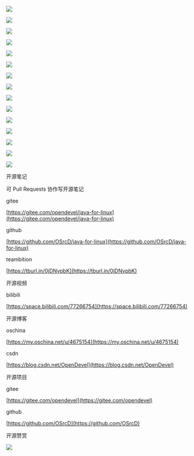 ![](https://tcs.teambition.net/storage/31217c2ebc8935ab3d203269bc55a1329a91?Signature=eyJhbGciOiJIUzI1NiIsInR5cCI6IkpXVCJ9.eyJBcHBJRCI6IjU5Mzc3MGZmODM5NjMyMDAyZTAzNThmMSIsIl9hcHBJZCI6IjU5Mzc3MGZmODM5NjMyMDAyZTAzNThmMSIsIl9vcmdhbml6YXRpb25JZCI6IjVmNTQ2ZDkyODI1NWU3ZjU1MzkxZmUwOSIsImV4cCI6MTYxMDgxNjA2NCwiaWF0IjoxNjEwMjExMjY0LCJyZXNvdXJjZSI6Ii9zdG9yYWdlLzMxMjE3YzJlYmM4OTM1YWIzZDIwMzI2OWJjNTVhMTMyOWE5MSJ9.lUxnfde_Fg7Z9JyoSxkoziEmi0Fm6knqc7_HHE-Bso4&download=image.png "")

![](https://tcs.teambition.net/storage/31213a0a5f17a88e31086a58f13b66f6311b?Signature=eyJhbGciOiJIUzI1NiIsInR5cCI6IkpXVCJ9.eyJBcHBJRCI6IjU5Mzc3MGZmODM5NjMyMDAyZTAzNThmMSIsIl9hcHBJZCI6IjU5Mzc3MGZmODM5NjMyMDAyZTAzNThmMSIsIl9vcmdhbml6YXRpb25JZCI6IjVmNTQ2ZDkyODI1NWU3ZjU1MzkxZmUwOSIsImV4cCI6MTYxMDgxNjA3MCwiaWF0IjoxNjEwMjExMjcwLCJyZXNvdXJjZSI6Ii9zdG9yYWdlLzMxMjEzYTBhNWYxN2E4OGUzMTA4NmE1OGYxM2I2NmY2MzExYiJ9.0njjV_6qssX3AtxjQH5GxyixmE5ZomSH7YFkBdx1OGY&download=image.png "")

![](https://tcs.teambition.net/storage/3121677505a45c45c8e88c8494844b8d6da1?Signature=eyJhbGciOiJIUzI1NiIsInR5cCI6IkpXVCJ9.eyJBcHBJRCI6IjU5Mzc3MGZmODM5NjMyMDAyZTAzNThmMSIsIl9hcHBJZCI6IjU5Mzc3MGZmODM5NjMyMDAyZTAzNThmMSIsIl9vcmdhbml6YXRpb25JZCI6IjVmNTQ2ZDkyODI1NWU3ZjU1MzkxZmUwOSIsImV4cCI6MTYxMDgxNjA3NSwiaWF0IjoxNjEwMjExMjc1LCJyZXNvdXJjZSI6Ii9zdG9yYWdlLzMxMjE2Nzc1MDVhNDVjNDVjOGU4OGM4NDk0ODQ0YjhkNmRhMSJ9.haSnuxWMNKkovnNyWVfJtrXSh62Znnggp53X0tIx8L0&download=image.png "")

![](https://tcs.teambition.net/storage/31212c8643bb69a387833dfbc713eb25f714?Signature=eyJhbGciOiJIUzI1NiIsInR5cCI6IkpXVCJ9.eyJBcHBJRCI6IjU5Mzc3MGZmODM5NjMyMDAyZTAzNThmMSIsIl9hcHBJZCI6IjU5Mzc3MGZmODM5NjMyMDAyZTAzNThmMSIsIl9vcmdhbml6YXRpb25JZCI6IjVmNTQ2ZDkyODI1NWU3ZjU1MzkxZmUwOSIsImV4cCI6MTYxMDgxNjA4MywiaWF0IjoxNjEwMjExMjgzLCJyZXNvdXJjZSI6Ii9zdG9yYWdlLzMxMjEyYzg2NDNiYjY5YTM4NzgzM2RmYmM3MTNlYjI1ZjcxNCJ9.cmbngfZpkmv9cw-q_O-GuXndBUX1qfPgbDq183HfE18&download=image.png "")

![](https://tcs.teambition.net/storage/3121c91b2e0ed9423f8d84168e867657dd31?Signature=eyJhbGciOiJIUzI1NiIsInR5cCI6IkpXVCJ9.eyJBcHBJRCI6IjU5Mzc3MGZmODM5NjMyMDAyZTAzNThmMSIsIl9hcHBJZCI6IjU5Mzc3MGZmODM5NjMyMDAyZTAzNThmMSIsIl9vcmdhbml6YXRpb25JZCI6IjVmNTQ2ZDkyODI1NWU3ZjU1MzkxZmUwOSIsImV4cCI6MTYxMDgxNjA4OSwiaWF0IjoxNjEwMjExMjg5LCJyZXNvdXJjZSI6Ii9zdG9yYWdlLzMxMjFjOTFiMmUwZWQ5NDIzZjhkODQxNjhlODY3NjU3ZGQzMSJ9.LkKC-FRIU2mijeZ8hUbDqZk0UdOyMY_8Geo02j3CPhs&download=image.png "")

![](https://tcs.teambition.net/storage/3121bdc4b7535a6174e5836845c40cc2ab02?Signature=eyJhbGciOiJIUzI1NiIsInR5cCI6IkpXVCJ9.eyJBcHBJRCI6IjU5Mzc3MGZmODM5NjMyMDAyZTAzNThmMSIsIl9hcHBJZCI6IjU5Mzc3MGZmODM5NjMyMDAyZTAzNThmMSIsIl9vcmdhbml6YXRpb25JZCI6IjVmNTQ2ZDkyODI1NWU3ZjU1MzkxZmUwOSIsImV4cCI6MTYxMDgxNjA5OCwiaWF0IjoxNjEwMjExMjk4LCJyZXNvdXJjZSI6Ii9zdG9yYWdlLzMxMjFiZGM0Yjc1MzVhNjE3NGU1ODM2ODQ1YzQwY2MyYWIwMiJ9.c8FJDTARiOvW51xT_nS4VwGxZ0e38JGonvxND9FicrQ&download=image.png "")

![](https://tcs.teambition.net/storage/3121d66744a9f8c51c5e66dafec23f80432f?Signature=eyJhbGciOiJIUzI1NiIsInR5cCI6IkpXVCJ9.eyJBcHBJRCI6IjU5Mzc3MGZmODM5NjMyMDAyZTAzNThmMSIsIl9hcHBJZCI6IjU5Mzc3MGZmODM5NjMyMDAyZTAzNThmMSIsIl9vcmdhbml6YXRpb25JZCI6IjVmNTQ2ZDkyODI1NWU3ZjU1MzkxZmUwOSIsImV4cCI6MTYxMDgxNjEwNCwiaWF0IjoxNjEwMjExMzA0LCJyZXNvdXJjZSI6Ii9zdG9yYWdlLzMxMjFkNjY3NDRhOWY4YzUxYzVlNjZkYWZlYzIzZjgwNDMyZiJ9.zMztiiN-3r4ACTMAUEyAyzZOeuPYxOrsG0aSurVN2MQ&download=image.png "")

![](https://tcs.teambition.net/storage/31219533ee4d8b2048170b75b7986c5741ec?Signature=eyJhbGciOiJIUzI1NiIsInR5cCI6IkpXVCJ9.eyJBcHBJRCI6IjU5Mzc3MGZmODM5NjMyMDAyZTAzNThmMSIsIl9hcHBJZCI6IjU5Mzc3MGZmODM5NjMyMDAyZTAzNThmMSIsIl9vcmdhbml6YXRpb25JZCI6IjVmNTQ2ZDkyODI1NWU3ZjU1MzkxZmUwOSIsImV4cCI6MTYxMDgxNjExMiwiaWF0IjoxNjEwMjExMzEyLCJyZXNvdXJjZSI6Ii9zdG9yYWdlLzMxMjE5NTMzZWU0ZDhiMjA0ODE3MGI3NWI3OTg2YzU3NDFlYyJ9.HLdU7bTKxa1HjHRrrR-lQDZsfcdkFx99QXi7V4RyFoc&download=image.png "")

![](https://tcs.teambition.net/storage/3121f2b5bf16734bc530fde2ad1d8f2f7194?Signature=eyJhbGciOiJIUzI1NiIsInR5cCI6IkpXVCJ9.eyJBcHBJRCI6IjU5Mzc3MGZmODM5NjMyMDAyZTAzNThmMSIsIl9hcHBJZCI6IjU5Mzc3MGZmODM5NjMyMDAyZTAzNThmMSIsIl9vcmdhbml6YXRpb25JZCI6IjVmNTQ2ZDkyODI1NWU3ZjU1MzkxZmUwOSIsImV4cCI6MTYxMDgxNjExNiwiaWF0IjoxNjEwMjExMzE2LCJyZXNvdXJjZSI6Ii9zdG9yYWdlLzMxMjFmMmI1YmYxNjczNGJjNTMwZmRlMmFkMWQ4ZjJmNzE5NCJ9.MbgUG0eMI1KtoX4-8IcTCNjCBGfco3_OSfzSR6x97Hk&download=image.png "")

![](https://tcs.teambition.net/storage/3121e832ceeed7c031954c57e9f24e9dc320?Signature=eyJhbGciOiJIUzI1NiIsInR5cCI6IkpXVCJ9.eyJBcHBJRCI6IjU5Mzc3MGZmODM5NjMyMDAyZTAzNThmMSIsIl9hcHBJZCI6IjU5Mzc3MGZmODM5NjMyMDAyZTAzNThmMSIsIl9vcmdhbml6YXRpb25JZCI6IjVmNTQ2ZDkyODI1NWU3ZjU1MzkxZmUwOSIsImV4cCI6MTYxMDgxNjEyMiwiaWF0IjoxNjEwMjExMzIyLCJyZXNvdXJjZSI6Ii9zdG9yYWdlLzMxMjFlODMyY2VlZWQ3YzAzMTk1NGM1N2U5ZjI0ZTlkYzMyMCJ9.v35GyhN7WIJrQLhss1XdTmYFv-1qrbYDtn3fhIK2rY4&download=image.png "")

![](https://tcs.teambition.net/storage/3121bd98e534b12680c9ffa428ef9c193451?Signature=eyJhbGciOiJIUzI1NiIsInR5cCI6IkpXVCJ9.eyJBcHBJRCI6IjU5Mzc3MGZmODM5NjMyMDAyZTAzNThmMSIsIl9hcHBJZCI6IjU5Mzc3MGZmODM5NjMyMDAyZTAzNThmMSIsIl9vcmdhbml6YXRpb25JZCI6IjVmNTQ2ZDkyODI1NWU3ZjU1MzkxZmUwOSIsImV4cCI6MTYxMDgxNjEzOSwiaWF0IjoxNjEwMjExMzM5LCJyZXNvdXJjZSI6Ii9zdG9yYWdlLzMxMjFiZDk4ZTUzNGIxMjY4MGM5ZmZhNDI4ZWY5YzE5MzQ1MSJ9.g2sJG3VDhLbkCFYOIEWHOmlo8bqkhJkRJGwOmUnad2o&download=image.png "")

![](https://tcs.teambition.net/storage/3121c4870889f94ff212076a452f489ef313?Signature=eyJhbGciOiJIUzI1NiIsInR5cCI6IkpXVCJ9.eyJBcHBJRCI6IjU5Mzc3MGZmODM5NjMyMDAyZTAzNThmMSIsIl9hcHBJZCI6IjU5Mzc3MGZmODM5NjMyMDAyZTAzNThmMSIsIl9vcmdhbml6YXRpb25JZCI6IjVmNTQ2ZDkyODI1NWU3ZjU1MzkxZmUwOSIsImV4cCI6MTYxMDgxNjE0NCwiaWF0IjoxNjEwMjExMzQ0LCJyZXNvdXJjZSI6Ii9zdG9yYWdlLzMxMjFjNDg3MDg4OWY5NGZmMjEyMDc2YTQ1MmY0ODllZjMxMyJ9.sDDzyk8faMufo8Lrq49oylkbLh3HERI0XEZmqvWTb20&download=image.png "")

![](https://tcs.teambition.net/storage/31216c12ccedcff20de6d12cb4eb67de4143?Signature=eyJhbGciOiJIUzI1NiIsInR5cCI6IkpXVCJ9.eyJBcHBJRCI6IjU5Mzc3MGZmODM5NjMyMDAyZTAzNThmMSIsIl9hcHBJZCI6IjU5Mzc3MGZmODM5NjMyMDAyZTAzNThmMSIsIl9vcmdhbml6YXRpb25JZCI6IjVmNTQ2ZDkyODI1NWU3ZjU1MzkxZmUwOSIsImV4cCI6MTYxMDgxNjE0OSwiaWF0IjoxNjEwMjExMzQ5LCJyZXNvdXJjZSI6Ii9zdG9yYWdlLzMxMjE2YzEyY2NlZGNmZjIwZGU2ZDEyY2I0ZWI2N2RlNDE0MyJ9.dgASCZduoeaplkFReHp5KroV6GgticQwFBKOurkFogY&download=image.png "")

![](https://tcs.teambition.net/storage/3121f2735e4cb9fc350329adc24c7b677d42?Signature=eyJhbGciOiJIUzI1NiIsInR5cCI6IkpXVCJ9.eyJBcHBJRCI6IjU5Mzc3MGZmODM5NjMyMDAyZTAzNThmMSIsIl9hcHBJZCI6IjU5Mzc3MGZmODM5NjMyMDAyZTAzNThmMSIsIl9vcmdhbml6YXRpb25JZCI6IjVmNTQ2ZDkyODI1NWU3ZjU1MzkxZmUwOSIsImV4cCI6MTYxMDgxNjE1MywiaWF0IjoxNjEwMjExMzUzLCJyZXNvdXJjZSI6Ii9zdG9yYWdlLzMxMjFmMjczNWU0Y2I5ZmMzNTAzMjlhZGMyNGM3YjY3N2Q0MiJ9.pq6DmsKMSxsdiWHzoJpdmRy6G46h99vKMksZJIgU1cs&download=image.png "")

![](https://tcs.teambition.net/storage/3121dd7d9ec78376f682c4321eca00d7b801?Signature=eyJhbGciOiJIUzI1NiIsInR5cCI6IkpXVCJ9.eyJBcHBJRCI6IjU5Mzc3MGZmODM5NjMyMDAyZTAzNThmMSIsIl9hcHBJZCI6IjU5Mzc3MGZmODM5NjMyMDAyZTAzNThmMSIsIl9vcmdhbml6YXRpb25JZCI6IjVmNTQ2ZDkyODI1NWU3ZjU1MzkxZmUwOSIsImV4cCI6MTYxMDgxNjE1OCwiaWF0IjoxNjEwMjExMzU4LCJyZXNvdXJjZSI6Ii9zdG9yYWdlLzMxMjFkZDdkOWVjNzgzNzZmNjgyYzQzMjFlY2EwMGQ3YjgwMSJ9.R2B0tR0ZkCX09_AAxw9BvWdsE4vXISA2LOlPtQuTVu0&download=image.png "")





开源笔记

可 Pull Requests 协作写开源笔记

gitee

[https://gitee.com/opendevel/java-for-linux](https://gitee.com/opendevel/java-for-linux)

github

[https://github.com/OSrcD/java-for-linux](https://github.com/OSrcD/java-for-linux)

teambition

[https://tburl.in/0jDNvpbK](https://tburl.in/0jDNvpbK)

开源视频

bilibili

[https://space.bilibili.com/77266754](https://space.bilibili.com/77266754)

开源博客

oschina

[https://my.oschina.net/u/4675154](https://my.oschina.net/u/4675154)

csdn

[https://blog.csdn.net/OpenDevel](https://blog.csdn.net/OpenDevel)

开源项目

gitee

[https://gitee.com/opendevel](https://gitee.com/opendevel)

github

[https://github.com/OSrcD](https://github.com/OSrcD)

开源赞赏

![](https://tcs.teambition.net/storage/3121aed56e96d914e1046f3b498b493ce232?Signature=eyJhbGciOiJIUzI1NiIsInR5cCI6IkpXVCJ9.eyJBcHBJRCI6IjU5Mzc3MGZmODM5NjMyMDAyZTAzNThmMSIsIl9hcHBJZCI6IjU5Mzc3MGZmODM5NjMyMDAyZTAzNThmMSIsIl9vcmdhbml6YXRpb25JZCI6IiIsImV4cCI6MTYxMDgxNjA0MCwiaWF0IjoxNjEwMjExMjQwLCJyZXNvdXJjZSI6Ii9zdG9yYWdlLzMxMjFhZWQ1NmU5NmQ5MTRlMTA0NmYzYjQ5OGI0OTNjZTIzMiJ9.aaPK00OtxKQCOTWXENw5o-UX67ioD8R_0LM6KOZBO4c&download=image.png "")

